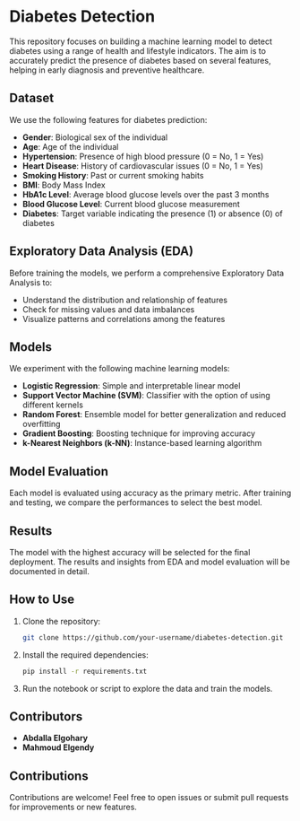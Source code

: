# Diabetes Detection

This repository focuses on building a machine learning model to detect diabetes using a range of health and lifestyle indicators. The aim is to accurately predict the presence of diabetes based on several features, helping in early diagnosis and preventive healthcare.

## Dataset
We use the following features for diabetes prediction:
- **Gender**: Biological sex of the individual  
- **Age**: Age of the individual  
- **Hypertension**: Presence of high blood pressure (0 = No, 1 = Yes)  
- **Heart Disease**: History of cardiovascular issues (0 = No, 1 = Yes)  
- **Smoking History**: Past or current smoking habits  
- **BMI**: Body Mass Index  
- **HbA1c Level**: Average blood glucose levels over the past 3 months  
- **Blood Glucose Level**: Current blood glucose measurement  
- **Diabetes**: Target variable indicating the presence (1) or absence (0) of diabetes  

## Exploratory Data Analysis (EDA)
Before training the models, we perform a comprehensive Exploratory Data Analysis to:
- Understand the distribution and relationship of features  
- Check for missing values and data imbalances  
- Visualize patterns and correlations among the features  

## Models
We experiment with the following machine learning models:
- **Logistic Regression**: Simple and interpretable linear model  
- **Support Vector Machine (SVM)**: Classifier with the option of using different kernels  
- **Random Forest**: Ensemble model for better generalization and reduced overfitting  
- **Gradient Boosting**: Boosting technique for improving accuracy  
- **k-Nearest Neighbors (k-NN)**: Instance-based learning algorithm  

## Model Evaluation
Each model is evaluated using accuracy as the primary metric. After training and testing, we compare the performances to select the best model.

## Results
The model with the highest accuracy will be selected for the final deployment. The results and insights from EDA and model evaluation will be documented in detail.

## How to Use
1. Clone the repository:  
    ```bash
    git clone https://github.com/your-username/diabetes-detection.git
    ```
2. Install the required dependencies:  
    ```bash
    pip install -r requirements.txt
    ```
3. Run the notebook or script to explore the data and train the models.

## Contributors
- **Abdalla Elgohary**  
- **Mahmoud Elgendy**


## Contributions
Contributions are welcome! Feel free to open issues or submit pull requests for improvements or new features.


